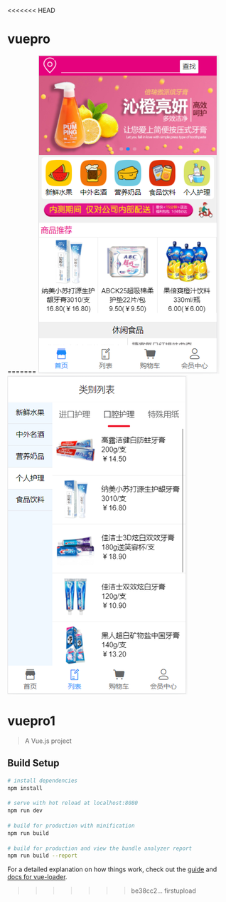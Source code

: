 <<<<<<< HEAD
# vuepro
=======
![image](https://github.com/mjx-git1999/test/blob/master/ImagesforReadme/shouye.PNG)
![image](https://github.com/mjx-git1999/test/blob/master/ImagesforReadme/leibie.PNG)
# vuepro1

> A Vue.js project

## Build Setup

``` bash
# install dependencies
npm install

# serve with hot reload at localhost:8080
npm run dev

# build for production with minification
npm run build

# build for production and view the bundle analyzer report
npm run build --report
```

For a detailed explanation on how things work, check out the [guide](http://vuejs-templates.github.io/webpack/) and [docs for vue-loader](http://vuejs.github.io/vue-loader).
>>>>>>> be38cc2... firstupload
